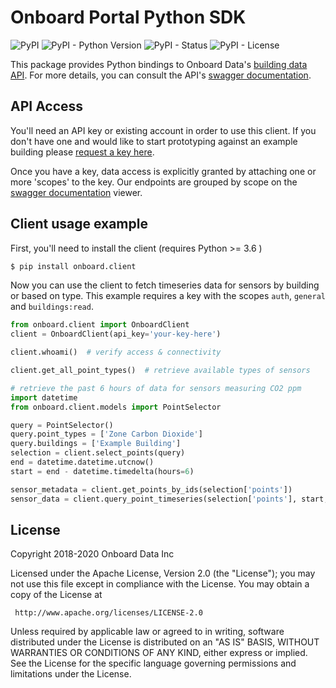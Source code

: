 # Onboard Portal Python SDK

![PyPI](https://img.shields.io/pypi/v/onboard.client)
![PyPI - Python Version](https://img.shields.io/pypi/pyversions/onboard.client)
![PyPI - Status](https://img.shields.io/pypi/status/onboard.client)
![PyPI - License](https://img.shields.io/pypi/l/onboard.client)

This package provides Python bindings to Onboard Data's [building data API](https://portal.onboarddata.io). For more details, you can consult the API's [swagger documentation](https://api.onboarddata.io/doc/).

## API Access

You'll need an API key or existing account in order to use this client. If you don't have one and would like to start prototyping against an example building please [request a key here](https://www.onboarddata.io/apirequest).

Once you have a key, data access is explicitly granted by attaching one or more 'scopes' to the key. Our endpoints are grouped by scope on the [swagger documentation](https://api.onboarddata.io/doc/) viewer.

## Client usage example

First, you'll need to install the client (requires Python >= 3.6 )

```bash
$ pip install onboard.client
```

Now you can use the client to fetch timeseries data for sensors by building or based on type. This example requires a key with the scopes `auth`, `general` and `buildings:read`.

```python
from onboard.client import OnboardClient
client = OnboardClient(api_key='your-key-here')

client.whoami()  # verify access & connectivity

client.get_all_point_types()  # retrieve available types of sensors

# retrieve the past 6 hours of data for sensors measuring CO2 ppm
import datetime
from onboard.client.models import PointSelector

query = PointSelector()
query.point_types = ['Zone Carbon Dioxide']
query.buildings = ['Example Building']
selection = client.select_points(query)
end = datetime.datetime.utcnow()
start = end - datetime.timedelta(hours=6)

sensor_metadata = client.get_points_by_ids(selection['points'])
sensor_data = client.query_point_timeseries(selection['points'], start, end)
```

## License

 Copyright 2018-2020 Onboard Data Inc

 Licensed under the Apache License, Version 2.0 (the "License");
 you may not use this file except in compliance with the License.
 You may obtain a copy of the License at

     http://www.apache.org/licenses/LICENSE-2.0

 Unless required by applicable law or agreed to in writing, software
 distributed under the License is distributed on an "AS IS" BASIS,
 WITHOUT WARRANTIES OR CONDITIONS OF ANY KIND, either express or implied.
 See the License for the specific language governing permissions and
 limitations under the License.
